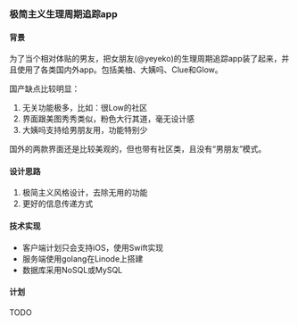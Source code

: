 ### 极简主义生理周期追踪app

#### 背景

为了当个相对体贴的男友，把女朋友(@yeyeko)的生理周期追踪app装了起来，并且使用了各类国内外app。包括美柚、大姨吗、Clue和Glow。

国产缺点比较明显：

1. 无关功能极多，比如：很Low的社区
2. 界面跟美图秀秀类似，粉色大行其道，毫无设计感
3. 大姨吗支持给男朋友用，功能特别少

国外的两款界面还是比较美观的，但也带有社区类，且没有“男朋友”模式。

#### 设计思路

1. 极简主义风格设计，去除无用的功能
2. 更好的信息传递方式

#### 技术实现

* 客户端计划只会支持iOS，使用Swift实现
* 服务端使用golang在Linode上搭建
* 数据库采用NoSQL或MySQL

#### 计划

TODO
